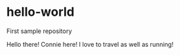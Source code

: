 # hello-world
First sample repository

Hello there! Connie here! I love to travel as well as running!
